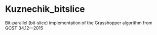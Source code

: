 # Kuznechik_bitslice

Bit-parallel (bit-slice) implementation of the Grasshopper algorithm from GOST 34.12—2015

